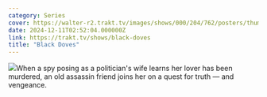 ```yaml
---
category: Series
cover: https://walter-r2.trakt.tv/images/shows/000/204/762/posters/thumb/2cba0cfd6f.jpg.webp
date: 2024-12-11T02:52:04.000000Z
link: https://trakt.tv/shows/black-doves
title: "Black Doves"
---
```


![](https://walter-r2.trakt.tv/images/shows/000/204/762/fanarts/thumb/09722cea00.jpg)When a spy posing as a politician's wife learns her lover has been murdered, an old assassin friend joins her on a quest for truth — and vengeance.
